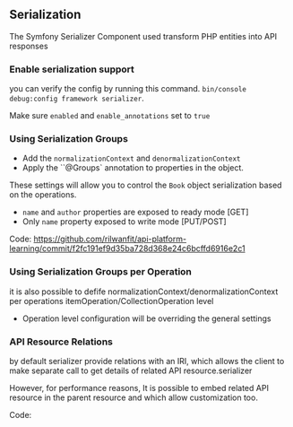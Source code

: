 ## Serialization

The Symfony Serializer Component used transform PHP entities into API responses

### Enable serialization support

you can verify the config by running this command. `bin/console debug:config framework serializer`.

Make sure `enabled` and `enable_annotations` set to `true`

### Using Serialization Groups

- Add the `normalizationContext` and `denormalizationContext`
- Apply the ``@Groups` annotation to properties in the object.

These settings will allow you to control the `Book` object serialization based on the operations.

- `name` and `author` properties are exposed to ready mode [GET]
- Only `name` property exposed to write mode [PUT/POST]

Code: https://github.com/rilwanfit/api-platform-learning/commit/f2fc191ef9d35ba728d368e24c6bcffd6916e2c1

### Using Serialization Groups per Operation

it is also possible to defife normalizationContext/denormalizationContext per operations itemOperation/CollectionOperation level

- Operation level configuration will be overriding the general settings

### API Resource Relations
by default serializer provide relations with an IRI, which allows the client to make separate call to get details of related API resource.serializer

However, for performance reasons, It is possible to embed related API resource in the parent resource and which allow customization too.

Code:

